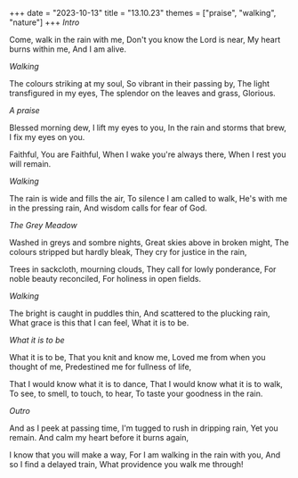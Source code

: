 +++
date = "2023-10-13"
title = "13.10.23"
themes = ["praise", "walking", "nature"]
+++
_Intro_

Come, walk in the rain with me,
Don't you know the Lord is near,
My heart burns within me,
And I am alive.

_Walking_

The colours striking at my soul,
So vibrant in their passing by,
The light transfigured in my eyes,
The splendor on the leaves and grass,
Glorious.

_A praise_

Blessed morning dew,
I lift my eyes to you,
In the rain and storms that brew,
I fix my eyes on you.

Faithful,
You are Faithful,
When I wake you're always there,
When I rest you will remain.

_Walking_

The rain is wide and fills the air,
To silence I am called to walk,
He's with me in the pressing rain,
And wisdom calls for fear of God.

_The Grey Meadow_

Washed in greys and sombre nights,
Great skies above in broken might,
The colours stripped but hardly bleak,
They cry for justice in the rain,

Trees in sackcloth, mourning clouds,
They call for lowly ponderance,
For noble beauty reconciled,
For holiness in open fields.

_Walking_

The bright is caught in puddles thin,
And scattered to the plucking rain,
What grace is this that I can feel,
What it is to be.

_What it is to be_

What it is to be,
That you knit and know me,
Loved me from when you thought of me,
Predestined me for fullness of life,

That I would know what it is to dance, 
That I would know what it is to walk,
To see, to smell, to touch, to hear,
To taste your goodness in the rain.

_Outro_

And as I peek at passing time,
I'm tugged to rush in dripping rain,
Yet you remain.
And calm my heart before it burns again,

I know that you will make a way,
For I am walking in the rain with you,
And so I find a delayed train,
What providence you walk me through!
